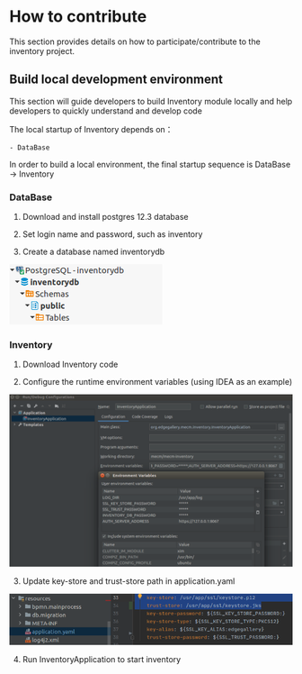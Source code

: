 How to contribute
==========================

This section provides details on how to participate/contribute to the inventory project. 

## Build local development environment

This section will guide developers to build Inventory module locally and help developers to quickly understand and
 develop
 code 

The local startup of Inventory depends on：
```
- DataBase
```
In order to build a local environment, the final startup sequence is DataBase -> Inventory

### DataBase

1. Download and install postgres 12.3 database 

2. Set login name and password, such as inventory

3. Create a database named inventorydb

![](/uploads/images/2020/0924/inventory-db.png "inventory-db.png")

### Inventory

1. Download Inventory code

2. Configure the runtime environment variables (using IDEA as an example)

![](/uploads/images/2020/0924/inventory-contribution.png "inventory-contribution.png")

3. Update key-store and trust-store path in application.yaml

![](/uploads/images/2020/0924/meo-ssl.png "meo-ssl.png")

4. Run InventoryApplication to start inventory
